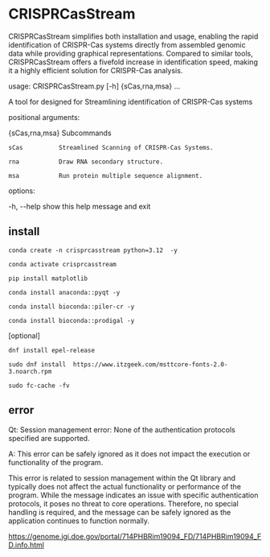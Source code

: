 # CRISPRCasStream

CRISPRCasStream simplifies both installation and usage, enabling the rapid identification of CRISPR-Cas systems directly from assembled genomic data while providing graphical representations. Compared to similar tools, CRISPRCasStream offers a fivefold increase in identification speed, making it a highly efficient solution for CRISPR-Cas analysis.

usage: CRISPRCasStream.py [-h] {sCas,rna,msa} ...

A tool for designed for Streamlining identification of CRISPR-Cas systems

positional arguments:


  {sCas,rna,msa}  Subcommands

    sCas          Streamlined Scanning of CRISPR-Cas Systems.

    rna           Draw RNA secondary structure.

    msa           Run protein multiple sequence alignment.

options:

  -h, --help      show this help message and exit




## install
```
conda create -n crisprcasstream python=3.12  -y

conda activate crisprcasstream

pip install matplotlib

conda install anaconda::pyqt -y

conda install bioconda::piler-cr -y

conda install bioconda::prodigal -y
```
[optional]
```
dnf install epel-release

sudo dnf install  https://www.itzgeek.com/msttcore-fonts-2.0-3.noarch.rpm

sudo fc-cache -fv
```


## error 

Qt: Session management error: None of the authentication protocols specified are supported.

A: This error can be safely ignored as it does not impact the execution or functionality of the program.

This error is related to session management within the Qt library and typically does not affect the actual functionality or performance of the program. While the message indicates an issue with specific authentication protocols, it poses no threat to core operations. Therefore, no special handling is required, and the message can be safely ignored as the application continues to function normally.










https://genome.jgi.doe.gov/portal/714PHBRim19094_FD/714PHBRim19094_FD.info.html





